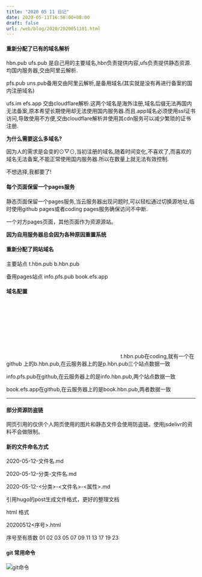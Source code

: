 ```yaml
---
title: "2020 05 11 日记"
date: 2020-05-11T16:58:00+08:00
draft: false
url: /web/blog/2020/2020051101.html
---
```


#### 重新分配了已有的域名解析

hbn.pub ufs.pub 是自己用的主要域名,hbn负责提供内容,ufs负责提供静态资源.均国内服务器,交由阿里云解析.

pfs.pub uns.pub备用交由阿里云解析,是备用域名(其实就是没有再进行备案的国内注册域名)

ufs.im efs.app 交由cloudflare解析.这两个域名是海外注册,域名后缀无法再国内无法备案,原本希望长期使用却无法使用国内服务器.而且.app域名必须使用ssl证书访问,导致使用不方便,交由cloudflare解析并使用其cdn服务可以减少繁琐的证书注册.

**为什么需要这么多域名?**

因为人的需求是会变的⊙▽⊙,当初注册的域名,随着时间变化,不喜欢了,而喜欢的域名无法备案,不能正常使用国内服务器.所以在数量上就无法有效控制.

不想选择,我都要了!




#### 每个页面保留一个pages服务

静态页面保留一个pages服务,当云服务器出现问题时,可以轻松通过切换源地址,临时使用github pages或者coding pages服务确保访问不中断.

一个对方pages页面，其他页面作为资源源站。

**因为自用服务器总会因为各种原因重置系统**


#### 重新分配了网站域名

主要站点 t.hbn.pub  b.hbn.pub

备用pages站点 info.pfs.pub book.efs.app

#### 域名配置


<svg class="icon" aria-hidden="true">
  <use xlink:href="#icon-support"></use>
</svg>
t.hbn.pub在coding,就有一个在github 上的b.hbn.pub,在云服务器上的是p.hbn.pub三个站点数据一致

info.pfs.pub在github,在云服务器上的是info.hbn.pub,两个站点数据一致

book.efs.app在github,在云服务器上的是book.hbn.pub,两者数据一致

***

#### 部分资源防盗链

网页引用的仅供个人网页使用的图片和静态文件会使用防盗链。使用jsdelivr的资料不会做限制。

#### 新的文件命名方式

2020-05-12-文件名.md

2020-05-12-分类-文件名.md

2020-05-12-<分类>-<文件名>-<属性>.md

引用hugo的post生成文件格式，更好的整理文档


html 格式

20200512<序号>.html

序号至有质数 01 02 03 05 07 09 11 13 17 19 23


#### git 常用命令

![git命令](https://cdn.jsdelivr.net/gh/denalon/mms/2020/2020-05-12git.jpg)

